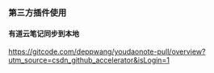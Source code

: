 ### 第三方插件使用
#### 有道云笔记同步到本地
https://gitcode.com/deppwang/youdaonote-pull/overview?utm_source=csdn_github_accelerator&isLogin=1

